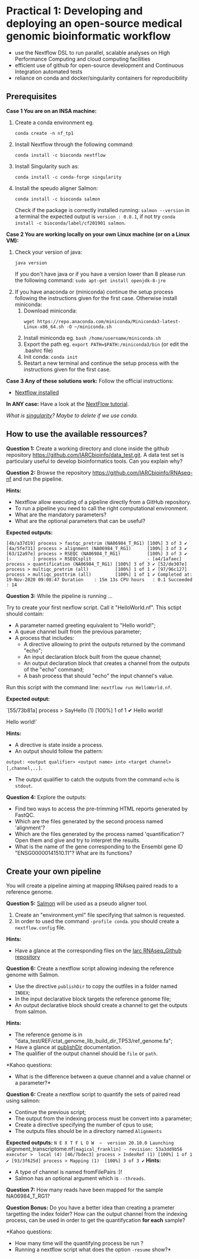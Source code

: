 # Practical 1: Developing and deploying an open-source medical genomic bioinformatic workflow

- use the Nextflow DSL to run parallel, scalable analyses on High Performance Computing and cloud computing facilities
- efficient use of github for open-source development and Continuous Integration automated tests
- reliance on conda and docker/singularity containers for reproducibility

## Prerequisites
**Case 1 You are on an INSA machine:**
<ol>
<li> Create a conda environment eg.
 
 `conda create -n nf_tp1`

<li> Install Nextflow through the following command: 
        
`conda install -c bioconda nextflow`

<li> Install Singularity such as:

`conda install -c conda-forge singularity`
<li> Install the speudo aligner Salmon:

`conda install -c bioconda salmon`

Check if the package is correctly installed running: `salmon --version` in a terminal the expected output is `version : 0.8.1`, if not try `conda install -c bioconda/label/cf201901 salmon`.
</ol>


**Case 2 You are working locally on your own Linux machine (or on a Linux VM):**
<ol>
<li> Check your version of java:

`java version`

If you don't have java or if you have a version lower than 8 please run the following command: `sudo apt-get install openjdk-8-jre`

<li> If you have anaconda or (miniconda) continue the setup process following the instructions given for the first case.
    Otherwise install miniconda:
    <ol>
    <li>Download miniconda:

`wget https://repo.anaconda.com/miniconda/Miniconda3-latest-Linux-x86_64.sh -O ~/miniconda.sh`
    <li> Install miniconda eg. 
`bash /home/username/miniconda.sh`
    <li> Export the path eg. `export PATH=$PATH:/miniconda3/bin` (or edit the .bashrc file)
    <li> Init conda: `conda init`
    <li> Restart a new terminal and continue the setup process with the instructions given for the first case.
    </ol>
</ol>

**Case 3 Any of these solutions work:**
Follow the official instructions:
- [Nextflow installed](https://www.nextflow.io/docs/latest/getstarted.html)

**In ANY case:**
Have a look at the [NextFlow tutorial](https://seqera.io/training/). 

*What is [singularity](https://sylabs.io/guides/3.6/user-guide/)?* *Maybe to delete if we use conda.*

## How to use the available ressources?

**Question 1:** Create a working directory and clone inside the github repository https://github.com/IARCbioinfo/data_test.git. A data test set is particulary useful to develop bioinformatics tools. Can you explain why? 

**Question 2:** Browse the repository https://github.com/IARCbioinfo/RNAseq-nf and run the pipeline.

**Hints:** 
- Nextflow allow executing of a pipeline directly from a GitHub repository.
- To run a pipeline you need to call the right computational environment.
- What are the mandatory parameters?
- What are the optional parameters that can be useful?

**Expected outputs:**

`[4b/a37d19] process > fastqc_pretrim (NA06984_T_RG1) [100%] 3 of 3 ✔
[4a/5fe731] process > alignment (NA06984_T_RG1)      [100%] 3 of 3 ✔
[63/12a97e] process > RSEQC (NA06984_T_RG1)          [100%] 3 of 3 ✔
[-        ] process > RSEQCsplit                     -
[a4/1afaec] process > quantification (NA06984_T_RG1) [100%] 3 of 3 ✔
[52/de307e] process > multiqc_pretrim (all)          [100%] 1 of 1 ✔
[97/96c127] process > multiqc_posttrim (all)         [100%] 1 of 1 ✔
Completed at: 19-Nov-2020 09:08:47
Duration    : 15m 13s
CPU hours   : 0.1
Succeeded   : 14`

**Question 3:** While the pipeline is running ...

Try to create your first nexflow script. Call it "HelloWorld.nf". This sctipt should contain:
- A parameter named greeting equivalent to "Hello world!";
- A queue channel built from the previous parameter;
- A process that includes:
    + A directive allowing to print the outputs returned by the command "echo";
    + An input declaration block built from the queue channel;
    + An output declaration block that creates a channel from the outputs of the "echo" command;
    + A bash process that should "echo" the input channel's value.

Run this script with the command line: `nextflow run HelloWorld.nf`. 

**Expected output:**

`[55/73b81a] process > SayHello (1) [100%] 1 of 1 ✔
Hello world!

Hello world!`

**Hints:**
- A directive is state inside a process.
- An output should follow the pattern:

`output: <output qualifier> <output name> into <target channel>[,channel,..]`.
- The output qualifier to catch the outputs from the command `echo` is `stdout`.

**Question 4:** Explore the outputs:
- Find two ways to access the pre-trimming HTML reports generated by FastQC.
- Which are the files generated by the second process named 'alignment'? 
- Which are the files generated by the process named 'quantification'? Open them and give and try to interpret the results.
- What is the name of the gene corresponding to the Ensembl gene ID "ENSG00000141510.11"? What are its functions?

## Create your own pipeline
You will create a pipeline aiming at mapping RNAseq paired reads to a reference genome.

**Question 5:** [Salmon](https://salmon.readthedocs.io/en/latest/) will be used as a pseudo aligner tool.
<ol>
<li> Create an "environment.yml" file specifying that salmon is requested. 
<li> In order to used the command <code>-profile conda</code>. you should create a <code>nextflow.config</code> file.
</ol>

**Hints:**
- Have a glance at the corresponding files on the [Iarc RNAseq_Github repository](https://github.com/IARCbioinfo/RNAseq-nf)

**Question 6:** Create a nextflow script allowing indexing the reference genome with Salmon.
- Use the directive `publishDir` to copy the outfiles in a folder named `INDEX`;
- In the input declarative block targets the reference genome file;
- An output declarative block should create a channel to get the outputs from salmon.

**Hints:**
- The reference genome is in "data_test/REF/ctat_genome_lib_build_dir_TP53/ref_genome.fa";
- Have a glance at [publishDir](https://www.nextflow.io/docs/latest/process.html#publishdir) documentation.
- The qualifier of the output channel should be `file` or `path`.

*Kahoo questions:
- What is the difference between a queue channel and a value channel or a parameter?*

**Question 6:** Create a nextflow script to quantify the sets of paired read using salmon:
- Continue the previous script;
- The output from the indexing process must be convert into a parameter;
- Create a directive specifying the number of cpus to use;
- The outputs files should be in a directory named `Alignments`

**Expected outputs:**
`N E X T F L O W  ~  version 20.10.0
Launching `alignment_transcriptome.nf` [magical_franklin] - revision: 53a3dd9b56
executor >  local (4)
[46/7bdec3] process > IndexRef (1) [100%] 1 of 1 ✔
[93/3f625d] process > Mapping (1)  [100%] 3 of 3 ✔
`
**Hints:**
- A type of channel is named fromFilePairs :)!
- Salmon has an optional argument which is `--threads`.

**Question 7:** How many reads have been mapped for the sample NA06984_T_RG1?

**Question Bonus:**
Do you have a better idea than creating a prameter targetting the index folder? How can the output channel from the indexing process, can be used in order to get the quantifycation **for each** sample?


*Kahoo questions:
- How many time will the quantifying process be run ?
- Running a nextflow script what does the option `-resume` show?*

